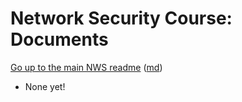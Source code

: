 Network Security Course: Documents
================================


[Go up to the main NWS readme](../readme.html) ([md](../readme.md))

- None yet!
